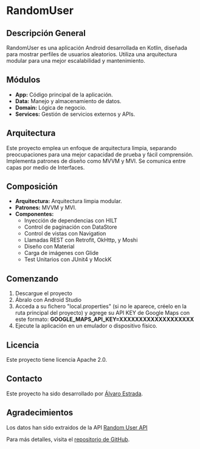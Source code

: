 # RandomUser

## Descripción General
RandomUser es una aplicación Android desarrollada en Kotlin, diseñada para mostrar perfiles de usuarios aleatorios. Utiliza una arquitectura modular para una mejor escalabilidad y mantenimiento.

## Módulos
- **App:** Código principal de la aplicación.
- **Data:** Manejo y almacenamiento de datos.
- **Domain:** Lógica de negocio.
- **Services:** Gestión de servicios externos y APIs.

## Arquitectura
Este proyecto emplea un enfoque de arquitectura limpia, separando preocupaciones para una mejor capacidad de prueba y fácil comprensión. Implementa patrones de diseño como MVVM y MVI. Se comunica entre capas por medio de Interfaces.

## Composición
- **Arquitectura:** Arquitectura limpia modular.
- **Patrones:** MVVM y MVI.
- **Componentes:**
  - Inyección de dependencias con HILT
  - Control de paginación con DataStore
  - Control de vistas con Navigation
  - Llamadas REST con Retrofit, OkHttp, y Moshi
  - Diseño con Material
  - Carga de imágenes con Glide
  - Test Unitarios con JUnit4 y MockK

## Comenzando
1. Descargue el proyecto
2. Ábralo con Android Studio
3. Acceda a su fichero "local.properties" (si no le aparece, créelo en la ruta principal del proyecto) y agrege su API KEY de Google Maps con este formato:
   **GOOGLE_MAPS_API_KEY=XXXXXXXXXXXXXXXXXXX**
4.  Ejecute la aplicación en un emulador o dispositivo físico.

## Licencia
Este proyecto tiene licencia Apache 2.0.

## Contacto
Este proyecto ha sido desarrollado por [Álvaro Estrada](https://www.linkedin.com/in/aest85/).

## Agradecimientos
Los datos han sido extraidos de la API [Random User API](https://randomuser.me/)


Para más detalles, visita el [repositorio de GitHub](https://github.com/AlvaroEstrada/RandomUser/tree/master).
